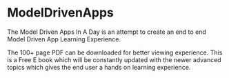 # ModelDrivenApps

The Model Driven Apps In A Day is an attempt to create an end to end Model Driven App Learning Experience. 

The 100+ page PDF can be downloaded for better viewing experience. This is a Free E book which will be constantly updated with the newer advanced topics which gives the end user a hands on learning experience. 
